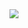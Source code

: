 <a href="https://portal.azure.com/#create/Microsoft.Template/uri/https%3A%2F%2Fraw.githubusercontent.com%2Fpintonunes%2FOutsystems-AzureARMTemplates%2Fmaster%2FTests%2Ffirst.json" target="_blank">
    <img src="http://azuredeploy.net/deploybutton.png"/>
</a>